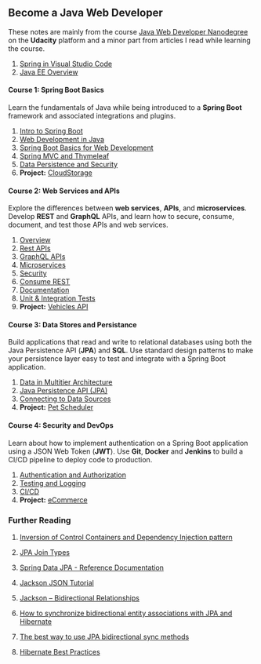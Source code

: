 ## Become a Java Web Developer 

These notes are mainly from the course [Java Web Developer Nanodegree](https://www.udacity.com/course/java-developer-nanodegree--nd035) on the **Udacity** platform and a minor part from articles I read while learning the course.

1. [Spring in Visual Studio Code](./Spring-in-VSCode.md)
2. [Java EE Overview](./JavaEE8.md)

#### Course 1: Spring Boot Basics

Learn the fundamentals of Java while being introduced to a **Spring Boot** framework and associated integrations and plugins.

1. [Intro to Spring Boot](./spring-boot/Intro-to-Spring-Boot.md)
2. [Web Development in Java](./spring-boot/Web-Dev-in-Java.md)
3. [Spring Boot Basics for Web Development](./spring-boot/Spring-Boot-Basics-for-Web-Dev.md)
4. [Spring MVC and Thymeleaf](./spring-boot/Spring-MVC-and-Thymeleaf.md)
5. [Data Persistence and Security](./spring-boot/Data-Persistence-and-Security.md)
6. **Project:** [CloudStorage](https://github.com/rdavdin/CloudStorage)
 
#### Course 2: Web Services and APIs

Explore the differences between **web services**, **APIs**, and **microservices**. Develop **REST** and **GraphQL** APIs, and learn how to secure, consume, document, and test those APIs and web services.

1. [Overview](./web-services-and-apis/overview.md)
2. [Rest APIs](./web-services-and-apis/rest-apis.md)
3. [GraphQL APIs](./web-services-and-apis/graphgl-apis.md)
4. [Microservices](./web-services-and-apis/microservices.md)
5. [Security](./web-services-and-apis/security.md)
6. [Consume REST](./web-services-and-apis/consuming-soap-rest.md)
7. [Documentation](./web-services-and-apis/documentation.md)
8. [Unit & Integration Tests](./web-services-and-apis/unit-integration-tests.md)
9. **Project:** [Vehicles API](https://github.com/rdavdin/vehicles_api)

#### Course 3: Data Stores and Persistance

Build applications that read and write to relational databases using both the Java Persistence API (**JPA**) and **SQL**. Use standard design patterns to make your persistence layer easy to test and integrate with a Spring Boot application.

1. [Data in Multitier Architecture](./data-stores-and-persistence/data-in-multitier-architecture.md)
2. [Java Persistence API (JPA)](./data-stores-and-persistence/java-persistence-api-jpa.md)
3. [Connecting to Data Sources](./data-stores-and-persistence/Connecting-2-data-sources.md)
4. **Project:** [Pet Scheduler](https://github.com/rdavdin/pet-scheduler)

#### Course 4: Security and DevOps

Learn about how to implement authentication on a Spring Boot application using a JSON Web Token (**JWT**). Use **Git**, **Docker** and **Jenkins** to build a CI/CD pipeline to deploy code to production.

1. [Authentication and Authorization](./security-and-devops/authentication-authorization.md)
2. [Testing and Logging](./security-and-devops/testing-and-logging.md)
3. [CI/CD](./security-and-devops/ci-cd.md)
4. **Project:** [eCommerce](https://github.com/rdavdin/mini-ecommerce)

### Further Reading
1. [Inversion of Control Containers and Dependency Injection pattern](https://www.martinfowler.com/articles/injection.html)
2. [JPA Join Types](https://www.baeldung.com/jpa-join-types)
3. [Spring Data JPA - Reference Documentation](https://docs.spring.io/spring-data/jpa/docs/current/reference/html/#preface)

4. [Jackson JSON Tutorial](https://www.baeldung.com/jackson)
5. [Jackson – Bidirectional Relationships](https://www.baeldung.com/jackson-bidirectional-relationships-and-infinite-recursion)

6. [How to synchronize bidirectional entity associations with JPA and Hibernate](https://vladmihalcea.com/jpa-hibernate-synchronize-bidirectional-entity-associations/)
7. [The best way to use JPA bidirectional sync methods](https://vladmihalcea.com/jpa-bidirectional-sync-methods/)
8. [Hibernate Best Practices](https://thorben-janssen.com/hibernate-best-practices/)
